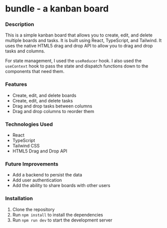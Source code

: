 # bundle - a kanban board

### Description

This is a simple kanban board that allows you to create, edit, and delete multiple boards and tasks. It is built using React, TypeScript, and Tailwind. It uses the native HTML5 drag and drop API to allow you to drag and drop tasks and columns.

For state management, I used the `useReducer` hook. I also used the `useContext` hook to pass the state and dispatch functions down to the components that need them.

### Features

- Create, edit, and delete boards
- Create, edit, and delete tasks
- Drag and drop tasks between columns
- Drag and drop columns to reorder them

### Technologies Used

- React
- TypeScript
- Tailwind CSS
- HTML5 Drag and Drop API

### Future Improvements

- Add a backend to persist the data
- Add user authentication
- Add the ability to share boards with other users

### Installation

1. Clone the repository
2. Run `npm install` to install the dependencies
3. Run `npm run dev` to start the development server
